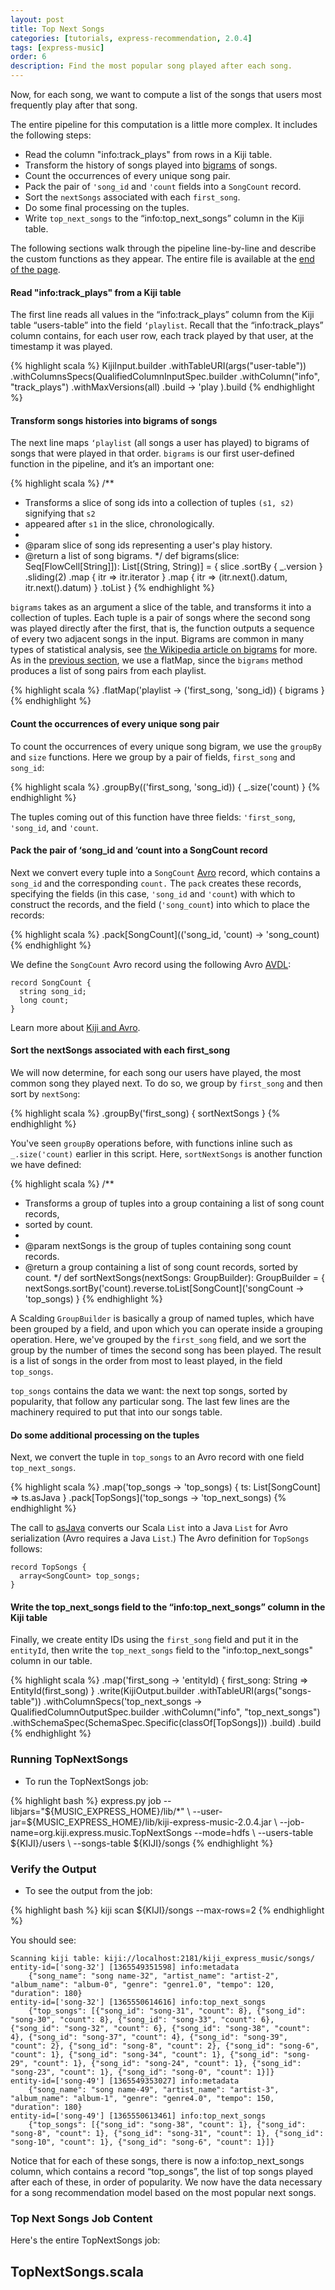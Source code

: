 ```yaml
---
layout: post
title: Top Next Songs
categories: [tutorials, express-recommendation, 2.0.4]
tags: [express-music]
order: 6
description: Find the most popular song played after each song.
---
```


Now, for each song, we want to compute a list of the songs that users most frequently play
after that song.

The entire pipeline for this computation is a little more complex.  It includes the following steps:

- Read the column "info:track_plays" from rows in a Kiji table.
- Transform the history of songs played into [bigrams](http://en.wikipedia.org/wiki/Bigram) of
  songs.
- Count the occurrences of every unique song pair.
- Pack the pair of `'song_id` and `'count` fields into a `SongCount` record.
- Sort the `nextSongs` associated with each `first_song`.
- Do some final processing on the tuples.
- Write `top_next_songs` to the “info:top_next_songs” column in the Kiji table.

The following sections walk through the pipeline line-by-line and describe the custom functions as
they appear.  The entire file is available at the [end of the page](#top-next-full-code).

#### Read "info:track_plays" from a Kiji table

The first line reads all values in the “info:track_plays” column from the Kiji table “users-table”
into the field `‘playlist`.  Recall that the “info:track_plays” column contains, for each
user row, each track played by that user, at the timestamp it was played.

{% highlight scala %}
  KijiInput.builder
      .withTableURI(args("user-table"))
      .withColumnsSpecs(QualifiedColumnInputSpec.builder
          .withColumn("info", "track_plays")
          .withMaxVersions(all)
          .build -> 'play
      ).build
{% endhighlight %}

#### Transform songs histories into bigrams of songs

The next line maps `‘playlist` (all songs a user has played) to bigrams of songs that were played in
that order.  `bigrams` is our first user-defined function in the pipeline, and it’s an important
one:

{% highlight scala %}
/**
  * Transforms a slice of song ids into a collection of tuples `(s1, s2)` signifying that `s2`
  * appeared after `s1` in the slice, chronologically.
  *
  * @param slice of song ids representing a user's play history.
  * @return a list of song bigrams.
  */
def bigrams(slice: Seq[FlowCell[String]]): List[(String, String)] = {
  slice
      .sortBy { _.version }
      .sliding(2)
      .map { itr => itr.iterator }
      .map { itr => (itr.next().datum, itr.next().datum) }
      .toList
}
{% endhighlight %}

`bigrams` takes as an argument a slice of the table, and transforms it into a collection of tuples.
Each tuple is a pair of songs where the second song was played directly after the first, that is,
the function outputs a sequence of every two adjacent songs in the input.  Bigrams are common in
many types of statistical analysis, see
[the Wikipedia article on bigrams](http://en.wikipedia.org/wiki/Bigram) for more.  As in the
[previous section](express-play-count), we use a flatMap, since the `bigrams` method produces a list of
song pairs from each playlist.

{% highlight scala %}
    .flatMap('playlist -> ('first_song, 'song_id)) { bigrams }
{% endhighlight %}

#### Count the occurrences of every unique song pair

To count the occurrences of every unique song bigram, we use the `groupBy` and `size` functions.
Here we group by a pair of fields, `first_song` and `song_id`:

{% highlight scala %}
    .groupBy(('first_song, 'song_id)) { _.size('count) }
{% endhighlight %}

The tuples coming out of this function have three fields: `'first_song`, `'song_id`, and `'count`.

#### Pack the pair of ‘song_id and ‘count into a SongCount record

Next we convert every tuple into a `SongCount` [Avro](http://avro.apache.org/) record, which
contains a `song_id` and the corresponding `count.`  The `pack` creates these records, specifying the
fields (in this case, `'song_id` and `'count`) with which to construct the records, and the field
(`'song_count`) into which to place the records:

{% highlight scala %}
    .pack[SongCount](('song_id, 'count) -> 'song_count)
{% endhighlight %}

We define the `SongCount` Avro record using the following Avro
[AVDL](http://avro.apache.org/docs/current/idl.html):

    record SongCount {
      string song_id;
      long count;
    }

Learn more about [Kiji and Avro]({{site.userguide_mapreduce_1_2_9}}/working-with-avro/).

#### Sort the nextSongs associated with each first_song

We will now determine, for each song our users have played, the most common song they played next.
To do so, we group by `first_song` and then sort by `nextSong`:

{% highlight scala %}
    .groupBy('first_song) { sortNextSongs }
{% endhighlight %}

You've seen `groupBy` operations before, with functions inline such as `_.size('count)` earlier
in this script. Here, `sortNextSongs` is another function we have defined:

{% highlight scala %}
/**
 * Transforms a group of tuples into a group containing a list of song count records,
 * sorted by count.
 *
 * @param nextSongs is the group of tuples containing song count records.
 * @return a group containing a list of song count records, sorted by count.
 */
def sortNextSongs(nextSongs: GroupBuilder): GroupBuilder = {
  nextSongs.sortBy('count).reverse.toList[SongCount]('songCount -> 'top_songs)
}
{% endhighlight %}

A Scalding `GroupBuilder` is basically a group of named tuples, which have been grouped by a field,
and upon which you can operate inside a grouping operation.  Here, we've grouped by the `first_song`
field, and we sort the group by the number of times the second song has been played. The result is a
list of songs in the order from most to least played, in the field `top_songs`.

`top_songs` contains the data we want: the next top songs, sorted by
popularity, that follow any particular song.  The last few lines are the machinery required to put
that into our songs table.

#### Do some additional processing on the tuples

Next, we convert the tuple in `top_songs` to an Avro record with one field `top_next_songs`.

{% highlight scala %}
    .map('top_songs -> 'top_songs) { ts: List[SongCount] => ts.asJava }
    .pack[TopSongs]('top_songs -> 'top_next_songs)
{% endhighlight %}

The call to
[asJava](http://www.scala-lang.org/api/current/index.html#scala.collection.JavaConverters$)
converts our Scala `List` into a Java `List` for Avro serialization (Avro requires a Java `List`.)
The Avro definition for `TopSongs` follows:

    record TopSongs {
      array<SongCount> top_songs;
    }


#### Write the top_next_songs field to the “info:top_next_songs” column in the Kiji table

Finally, we create entity IDs using the `first_song` field and put it in the `entityId`, then write the
`top_next_songs` field to the "info:top_next_songs" column in our table.

{% highlight scala %}
    .map('first_song -> 'entityId) { first_song: String => EntityId(first_song) }
    .write(KijiOutput.builder
        .withTableURI(args("songs-table"))
        .withColumnSpecs('top_next_songs -> QualifiedColumnOutputSpec.builder
            .withColumn("info", "top_next_songs")
            .withSchemaSpec(SchemaSpec.Specific(classOf[TopSongs]))
            .build)
        .build
{% endhighlight %}

### Running TopNextSongs ###

* To run the TopNextSongs job:

<div class="userinput">
{% highlight bash %}
express.py job --libjars="${MUSIC_EXPRESS_HOME}/lib/*" \
    --user-jar=${MUSIC_EXPRESS_HOME}/lib/kiji-express-music-2.0.4.jar \
    --job-name=org.kiji.express.music.TopNextSongs --mode=hdfs \
    --users-table ${KIJI}/users \
    --songs-table ${KIJI}/songs
{% endhighlight %}
</div>

### Verify the Output ###

*  To see the output from the job:

<div class="userinput">
{% highlight bash %}
kiji scan ${KIJI}/songs --max-rows=2
{% endhighlight %}
</div>

You should see:

    Scanning kiji table: kiji://localhost:2181/kiji_express_music/songs/
    entity-id=['song-32'] [1365549351598] info:metadata
        {"song_name": "song name-32", "artist_name": "artist-2", "album_name": "album-0", "genre": "genre1.0", "tempo": 120, "duration": 180}
    entity-id=['song-32'] [1365550614616] info:top_next_songs
        {"top_songs": [{"song_id": "song-31", "count": 8}, {"song_id": "song-30", "count": 8}, {"song_id": "song-33", "count": 6}, {"song_id": "song-32", "count": 6}, {"song_id": "song-38", "count": 4}, {"song_id": "song-37", "count": 4}, {"song_id": "song-39", "count": 2}, {"song_id": "song-8", "count": 2}, {"song_id": "song-6", "count": 1}, {"song_id": "song-34", "count": 1}, {"song_id": "song-29", "count": 1}, {"song_id": "song-24", "count": 1}, {"song_id": "song-23", "count": 1}, {"song_id": "song-0", "count": 1}]}
    entity-id=['song-49'] [1365549353027] info:metadata
        {"song_name": "song name-49", "artist_name": "artist-3", "album_name": "album-1", "genre": "genre4.0", "tempo": 150, "duration": 180}
    entity-id=['song-49'] [1365550613461] info:top_next_songs
        {"top_songs": [{"song_id": "song-38", "count": 1}, {"song_id": "song-8", "count": 1}, {"song_id": "song-31", "count": 1}, {"song_id": "song-10", "count": 1}, {"song_id": "song-6", "count": 1}]}

Notice that for each of these songs, there is now a info:top_next_songs column, which contains
a record “top_songs”, the list of top songs played after each of these, in order of popularity.
We now have the data necessary for a song recommendation model based on the most popular next songs.

### Top Next Songs Job Content<a id="top-next-full-code"> </a>

Here's the entire TopNextSongs job:

<div id="accordion-container">
  <h2 class="accordion-header"> TopNextSongs.scala </h2>
  <div class="accordion-content">
       <script src="http://gist-it.appspot.com/github/kijiproject/kiji-express-music/raw/kiji-express-music-2.0.4/src/main/scala/org/kiji/express/music/TopNextSongs.scala"> </script>
  </div>
</div>
